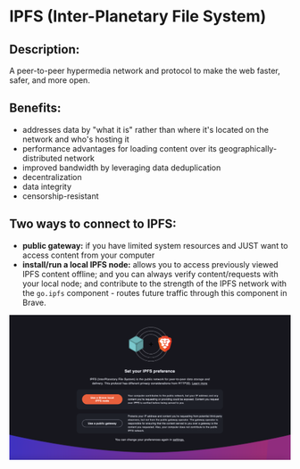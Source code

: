 # IPFS (Inter-Planetary File System)

## Description:

A peer-to-peer hypermedia network and protocol to make the web faster, safer, and more open.

## Benefits:

- addresses data by "what it is" rather than where it's located on the network and who's hosting it
- performance advantages for loading content over its geographically-distributed network
- improved bandwidth by leveraging data deduplication
- decentralization
- data integrity
- censorship-resistant

## Two ways to connect to IPFS:

- <b>public gateway:</b> if you have limited system resources and JUST want to access content from your computer
- <b>install/run a local IPFS node:</b> allows you to access previously viewed IPFS content offline; and you can always verify content/requests with your local node; and contribute to the strength of the IPFS network with the `go.ipfs` component - routes future traffic through this component in Brave.

![ipfs connect methods](./assets/brave-connect-ipfs-methods.png)

